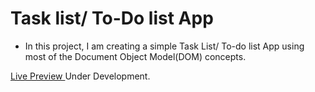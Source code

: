 # Task list/ To-Do list App
* In this project, I am creating a simple Task List/ To-do list App using most of the Document Object Model(DOM) concepts.

[ Live Preview ](https://task-list-roan.vercel.app/) Under Development.